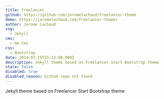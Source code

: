 ```yaml
---
title: Freelancer
github: https://github.com/jeromelachaud/freelancer-theme
demo: https://jeromelachaud.com/freelancer-theme/
author: Jerome Lachaud
ssg:
  - Jekyll
cms:
  - No Cms
css:
  - Bootstrap
date: 2014-07-19T15:13:08.000Z
description: Jekyll theme based on Freelancer Start Bootstrap theme
stale: false
disabled: true
disabled_reason: Github repo not found
---
```


Jekyll theme based on Freelancer Start Bootstrap theme
